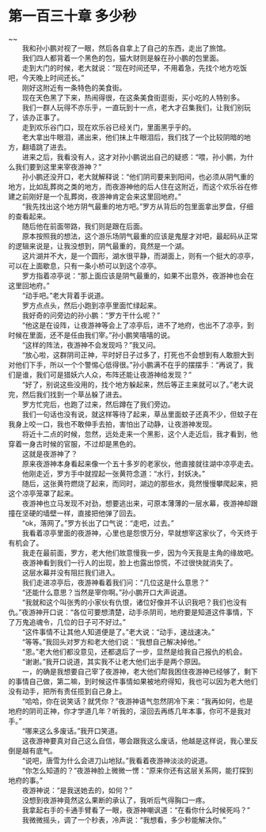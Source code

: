 # 第一百三十章 多少秒

~~
            <br>　　我和孙小鹏对视了一眼，然后各自拿上了自己的东西，走出了旅馆。<br>　　我们四人都背着一个黑色的包，猫大财则是躲在孙小鹏的包里面。<br>　　走到大门的时候，老大就说：“现在时间还早，不用着急，先找个地方吃饭吧，今天晚上时间还长。”<br>　　刚好这附近有一条特色的美食街。<br>　　现在天色黑了下来，热闹得很，在这条美食街逛街，买小吃的人特别多。<br>　　我们一群人玩得不亦乐乎，一直玩到十一点，老大才召集我们，让我们别玩了，该办正事了。<br>　　走到欢乐谷门口，现在欢乐谷已经关门，里面黑乎乎的。<br>　　老大拿出牛眼泪，递出来，他们抹上牛眼泪后，我们找了一个比较阴暗的地方，翻墙跳了进去。<br>　　进来之后，我看没有人，这才对孙小鹏说出自己的疑惑：“喂，孙小鹏，为什么我们要到这里来宰夜游神？”<br>　　孙小鹏还没开口，老大就解释说：“他们阴司要来到阳间，也必须从阴气重的地方，比如乱葬岗之类的地方，而夜游神他的后人住在这附近，而这个欢乐谷在修建之前刚好是一个乱葬岗，夜游神肯定会来这里回地府。”<br>　　“我先找出这个地方阴气最重的地方吧。”罗方从背后的包里面拿出罗盘，仔细的查看起来。<br>　　随后他在前面带路，我们则是跟在后面。<br>　　原本按照我的想法，这个游乐场阴气最重的应该是鬼屋才对吧，最起码从正常的逻辑来说是，让我没想到，阴气最重的，竟然是一个湖。<br>　　这片湖并不大，是一个圆形，湖水很平静，而湖面上，则有一个挺大的凉亭，可以在上面歇息，只有一条小桥可以到这个凉亭。<br>　　罗方指着凉亭说：“那上面应该是阴气最重的，如果不出意外，夜游神也会在这里回地府。”<br>　　“动手吧。”老大背着手说道。<br>　　罗方点点头，然后小跑到凉亭里面忙绿起来。<br>　　我好奇的问旁边的孙小鹏：“罗方干什么呢？”<br>　　“他这是在设阵，让夜游神等会上了凉亭后，进不了地府，也出不了凉亭，到时候在里面，还不是任由我们宰。”孙小鹏笑嘻嘻的说。<br>　　“这样的阵法，夜游神不会发现吗？”我又问。<br>　　“放心啦，这群阴司正神，平时好日子过多了，打死也不会想到有人敢胆大到对他们下手，所以一个个警惕心低得很。”孙小鹏满不在乎的摆摆手：“再说了，我们是谁，我们可是猎妖六人众，布阵还能让夜游神给发现？”<br>　　“好了，别说这些没用的，找个地方躲起来，然后等正主来就可以了。”老大说完，然后我们找到一个草丛躲了进去。<br>　　罗方忙完后，也跑了过来，然后蹲在了我们旁边。<br>　　我们一句话也没有说，就这样等待了起来，草丛里面蚊子还真不少，但蚊子在我身上咬一口，我也不敢伸手去拍，害怕出了动静，让夜游神发现。<br>　　将近十二点的时候，忽然，远处走来一个黑影，这个人走近后，我才看到，他穿着一身古时候的官服，不过却是黑色的。<br>　　这就是夜游神了？<br>　　原来夜游神本身看起来像一个五十多岁的老家伙，他直接就往湖中凉亭走去。<br>　　他刚走近，罗方手中就捏起一张黄符念道：“水行，封妖决。”<br>　　随后，这张黄符燃烧了起来，而同时，湖边的那些水，竟然慢慢攀爬起来，把这个凉亭笼罩了起来。<br>　　夜游神也立马发现不对劲，想要逃出来，可原本薄薄的一层水幕，夜游神却跟撞在坚硬的墙壁一样，直接把他弹了回去。<br>　　“ok，落网了。”罗方长出了口气说：“走吧，过去。”<br>　　我看着凉亭里面的夜游神，心里也是怨恨万分，早就想宰这家伙了，今天终于有机会了。<br>　　我走在最前面，罗方，老大他们故意慢我一步，因为今天我是主角的缘故吧。<br>　　夜游神看到我们一行人的出现，脸上也露出惊慌，不过很快就消失了。<br>　　这层水幕并没有阻拦我们进入。<br>　　我们走进凉亭后，夜游神看着我们问：“几位这是什么意思？”<br>　　“还能什么意思？当然是宰你啊。”孙小鹏开口大声说道。<br>　　“我就和这个叫张秀的小家伙有仇恨，诸位好像并不认识我吧？我们也没有仇。”夜游神开口说：“各位可要想清楚，动手杀阴司，地府要是知道这件事情，下了万鬼追魂令，几位的日子可不好过。”<br>　　“这件事情不让其他人知道便是了。”老大说：“动手，速战速决。”<br>　　“等等。”我回头对罗方和老大他们说：“我想自己解决掉他。”<br>　　“恩。”老大他们都没意见，还都退后了一步，显然是给我自己报仇的机会。<br>　　“谢谢。”我开口说道，其实我不让老大他们出手是两个原因。<br>　　一，的确是我想要自己宰了夜游神，老大他们帮我困住夜游神已经够了，剩下的事情自己做，第二嘛，到时候这件事情如果被地府得知，我也可以因为老大他们没有动手，把所有责任揽到自己身上。<br>　　“哈哈，你在说笑话？就凭你？”夜游神语气忽然阴冷下来：“我再如何，也是地府的阴司正神，你才学道几年？听我的，滚回去再练几年本事，你可不是我对手。”<br>　　“哪来这么多废话。”我开口笑道。<br>　　这夜游神要真对自己这么自信，哪会跟我这么废话，他越是这样说，我心里反倒是越有底气。<br>　　“说吧，唐雪为什么会进刀山地狱。”我看着夜游神淡淡的说道。<br>　　“你怎么知道的？”夜游神脸上微微一愣：“原来你还有这层关系网，能打探到地府的事。”<br>　　夜游神说：“是我送她去的，如何？”<br>　　没想到夜游神竟然这么果断的承认了，我听后气得胸口一疼。<br>　　我拿起右手的卡通手臂看了一眼，夜游神嘲讽道：“在看你什么时候死吗？”<br>　　我微微摇头，调了一个秒表，冷声说：“我想看，多少秒能解决你。”<br>
	